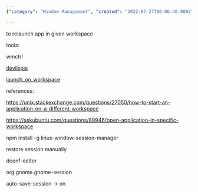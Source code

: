 ```yaml
---
{"category": "Window Management", "created": "2022-07-27T00:06:40.000Z", "date": "2022-07-27 00:06:40", "description": "This article outlines various methods to restore Linux window sessions using tools such as wmctrl, devilspie, and launch_on_workspace. It also provides links to helpful online resources for starting applications in specific workspaces and explains how to manually restore a session by enabling auto-save-session in org.gnome.gnome-session through dconf-editor.", "modified": "2022-08-18T14:57:27.381Z", "tags": ["linux", "restore", "restore session", "service"], "title": "Linux restore window sessions"}

---
```


to relaunch app in given workspace

tools:

wmctrl

[devilspie](https://help.ubuntu.com/community/Devilspie)

[launch_on_workspace](https://github.com/xblahoud/launch_on_workspace)

references:

https://unix.stackexchange.com/questions/27050/how-to-start-an-application-on-a-different-workspace

https://askubuntu.com/questions/89946/open-application-in-specific-workspace

npm install -g linux-window-session-manager

restore session manually

dconf-editor

org.gnome.gnome-session

auto-save-session -> on
